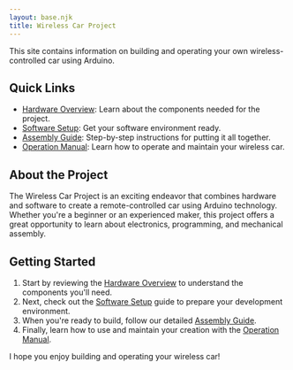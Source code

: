 ```yaml
---
layout: base.njk
title: Wireless Car Project
---
```


This site contains information on building and operating your own wireless-controlled car using Arduino.

## Quick Links

- [Hardware Overview](/hardware/): Learn about the components needed for the project.
- [Software Setup](/software/): Get your software environment ready.
- [Assembly Guide](/assembly/): Step-by-step instructions for putting it all together.
- [Operation Manual](/operation/): Learn how to operate and maintain your wireless car.

## About the Project

The Wireless Car Project is an exciting endeavor that combines hardware and software to create a remote-controlled car using Arduino technology. Whether you're a beginner or an experienced maker, this project offers a great opportunity to learn about electronics, programming, and mechanical assembly.

## Getting Started

1. Start by reviewing the [Hardware Overview](/hardware/) to understand the components you'll need.
2. Next, check out the [Software Setup](/software/) guide to prepare your development environment.
3. When you're ready to build, follow our detailed [Assembly Guide](/assembly/).
4. Finally, learn how to use and maintain your creation with the [Operation Manual](/operation/).

I hope you enjoy building and operating your wireless car!
